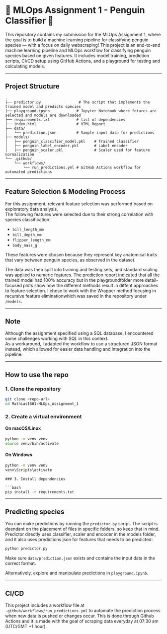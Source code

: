 # 🐧 MLOps Assignment 1 - Penguin Classifier 🐧

This repository contains my submission for the MLOps Assignment 1, where the goal is to build a machine learning pipeline for classifying penguin species — with a focus on daily webscraping!
This project is an end-to-end machine learning pipeline and MLOps workflow for classifying penguin species based on given features. It includes model training, prediction scripts, CI/CD setup using GitHub Actions, and a playground for testing and colculating models.

---

## Project Structure

```
.
├── predictor.py                 # The script that implements the trained model and predicts species
├── playground.ipynb            # Jupyter Notebook where fetures are selected and models are downloaded
├── requirements.txt            # list of dependencies 
├── index.html                  # HTML Report
├── data/
│   └── prediction.json         # Sample input data for predictions
├── models/
│   ├── penguin_classifier_model.pkl    # Trained classifier
│   ├── penguin_label_encoder.pkl       # Label encoder
│   ├── penguin_scaler.pkl              # Scaler used for feature normalization
└── .github/
    └── workflows/
        └── run_predictions.yml # GitHub Actions workflow for automated predictions
```

---

## Feature Selection & Modeling Process

For this assignment, relevant feature selection was performed based on exploratory data analysis.  
The following features were selected due to their strong correlation with species classification:

- `bill_length_mm`
- `bill_depth_mm`
- `flipper_length_mm`
- `body_mass_g`

These features were chosen because they represent key anatomical traits that vary between penguin species, as observed in the dataset.  

The data was then split into training and testing sets, and standard scaling was applied to numeric features. The prediction report indicated that all the trained model had 100% accuracy but in the playgroundfolder more detail-focused plots show how the different methods result in diffent approaches to feature selection. I chose to work with the Wrapper method focusing in recursive feature eliminationwhich was saved in the repository under `/models`.

---

## Note

Although the assignment specified using a SQL database, I encountered some challenges working with SQL in this context.  
As a workaround, I adapted the workflow to use a structured JSON format instead, which allowed for easier data handling and integration into the pipeline.

---

## How to use the repo

### 1. Clone the repository

```bash
git clone <repo-url>
cd Mathias1801-MLOps_Assignment_1
```

### 2. Create a virtual environment

#### On macOS/Linux
```bash
python -m venv venv
source venv/bin/activate
```

#### On Windows
```bash
python -m venv venv
venv\Scripts\activate
```
```
### 3. Install dependencies

```bash
pip install -r requirements.txt
```

---

## Predicting species

You can make predictions by running the `predictor.py` script. The script is deendant on the placement of files in specific folders, so keep that in mind. Predictor directly uses classifier, scaler and encoder in the models folder, and it also uses predictions.json for features that needs to be predicted:

```bash
python predictor.py
```

Make sure `data/prediction.json` exists and contains the input data in the correct format.

Alternatively, explore and manipulate predictions in `playground.ipynb`.

---

## CI/CD

This project includes a workflow file at `.github/workflows/run_predictions.yml` to automate the prediction process when new data is pushed or changes occur. This is done through Github Actions and it is made with the goal of scraping data everyday at 07:30 am (UTC/GMT +1 hour).
